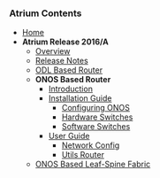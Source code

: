 ### Atrium Contents
* [Home](https://github.com/onfsdn/atrium-docs/wiki)
* **Atrium Release 2016/A**
    + [Overview](https://github.com/onfsdn/atrium-docs/wiki/Overview-16A)
    + [Release Notes](https://github.com/onfsdn/atrium-docs/wiki/Release-Notes-16A)
    + [ODL Based Router](https://github.com/onfsdn/atrium-docs/wiki/ODL-Based-Atrium-Router-16A)
    + **ONOS Based Router**
        - [Introduction](https://github.com/onfsdn/atrium-docs/wiki/ONOS-Based-Atrium-Router-16A)
        - [Installation Guide](https://github.com/onfsdn/atrium-docs/wiki/Installation-Guide-ONOS-Based-Router-16A)
            + [Configuring ONOS](https://github.com/onfsdn/atrium-docs/wiki/Configuring-ONOS-Router-16A)
            + [Hardware Switches](https://github.com/onfsdn/atrium-docs/wiki/Hardware-Install-ONOS-Router-16A)
            + [Software Switches](https://github.com/onfsdn/atrium-docs/wiki/Software-Install-ONOS-Router-16A)
        - [User Guide](https://github.com/onfsdn/atrium-docs/wiki/User-Guide-ONOS-Based-Router-16A)
            + [Network Config](https://github.com/onfsdn/atrium-docs/wiki/Network-Config-Router-16A)
            + [Utils Router](https://github.com/onfsdn/atrium-docs/wiki/Utils-Router-16A)
    + [ONOS Based Leaf-Spine Fabric](https://github.com/onfsdn/atrium-docs/wiki/ONOS-Based-Atrium-Leaf-Spine-Fabric-16A)


	